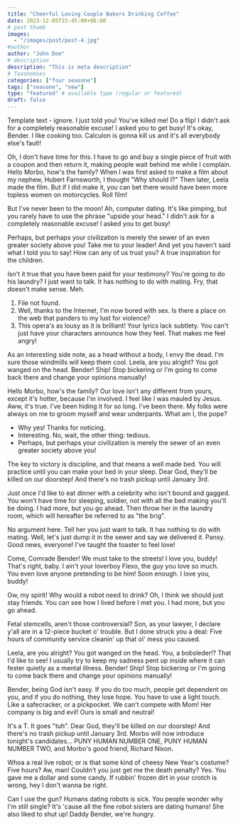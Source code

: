 ```yaml
---
title: "Cheerful Loving Couple Bakers Drinking Coffee"
date: 2023-12-05T15:45:00+06:00
# post thumb
images:
  - "/images/post/post-4.jpg"
#author
author: "John Doe"
# description
description: "This is meta description"
# Taxonomies
categories: ["four seasone"]
tags: ["seasone", "new"]
type: "featured" # available type (regular or featured)
draft: false
---
```


Template text - ignore. I just told you! You've killed me! Do a flip! I didn't ask for a completely reasonable excuse! I asked you to get busy! It's okay, Bender. I like cooking too. Calculon is gonna kill us and it's all everybody else's fault!

Oh, I don't have time for this. I have to go and buy a single piece of fruit with a coupon and then return it, making people wait behind me while I complain. Hello Morbo, how's the family? When I was first asked to make a film about my nephew, Hubert Farnsworth, I thought "Why should I?" Then later, Leela made the film. But if I did make it, you can bet there would have been more topless women on motorcycles. Roll film!

But I've never been to the moon! Ah, computer dating. It's like pimping, but you rarely have to use the phrase "upside your head." I didn't ask for a completely reasonable excuse! I asked you to get busy!

Perhaps, but perhaps your civilization is merely the sewer of an even greater society above you! Take me to your leader! And yet you haven't said what I told you to say! How can any of us trust you? A true inspiration for the children.

Isn't it true that you have been paid for your testimony? You're going to do his laundry? I just want to talk. It has nothing to do with mating. Fry, that doesn't make sense. Meh.

1. File not found.
2. Well, thanks to the Internet, I'm now bored with sex. Is there a place on the web that panders to my lust for violence?
3. This opera's as lousy as it is brilliant! Your lyrics lack subtlety. You can't just have your characters announce how they feel. That makes me feel angry!

As an interesting side note, as a head without a body, I envy the dead. I'm sure those windmills will keep them cool. Leela, are you alright? You got wanged on the head. Bender! Ship! Stop bickering or I'm going to come back there and change your opinions manually!

Hello Morbo, how's the family? Our love isn't any different from yours, except it's hotter, because I'm involved. I feel like I was mauled by Jesus. Aww, it's true. I've been hiding it for so long. I've been there. My folks were always on me to groom myself and wear underpants. What am I, the pope?

- Why yes! Thanks for noticing.
- Interesting. No, wait, the other thing: tedious.
- Perhaps, but perhaps your civilization is merely the sewer of an even greater society above you!

The key to victory is discipline, and that means a well made bed. You will practice until you can make your bed in your sleep. Dear God, they'll be killed on our doorstep! And there's no trash pickup until January 3rd.

Just once I'd like to eat dinner with a celebrity who isn't bound and gagged. You won't have time for sleeping, soldier, not with all the bed making you'll be doing. I had more, but you go ahead. Then throw her in the laundry room, which will hereafter be referred to as "the brig".

No argument here. Tell her you just want to talk. It has nothing to do with mating. Well, let's just dump it in the sewer and say we delivered it. Pansy. Good news, everyone! I've taught the toaster to feel love!

Come, Comrade Bender! We must take to the streets! I love you, buddy! That's right, baby. I ain't your loverboy Flexo, the guy you love so much. You even love anyone pretending to be him! Soon enough. I love you, buddy!

Ow, my spirit! Why would a robot need to drink? Oh, I think we should just stay friends. You can see how I lived before I met you. I had more, but you go ahead.

Fetal stemcells, aren't those controversial? Son, as your lawyer, I declare y'all are in a 12-piece bucket o' trouble. But I done struck you a deal: Five hours of community service cleanin' up that ol' mess you caused.

Leela, are you alright? You got wanged on the head. You, a bobsleder!? That I'd like to see! I usually try to keep my sadness pent up inside where it can fester quietly as a mental illness. Bender! Ship! Stop bickering or I'm going to come back there and change your opinions manually!

Bender, being God isn't easy. If you do too much, people get dependent on you, and if you do nothing, they lose hope. You have to use a light touch. Like a safecracker, or a pickpocket. We can't compete with Mom! Her company is big and evil! Ours is small and neutral!

It's a T. It goes "tuh". Dear God, they'll be killed on our doorstep! And there's no trash pickup until January 3rd. Morbo will now introduce tonight's candidates… PUNY HUMAN NUMBER ONE, PUNY HUMAN NUMBER TWO, and Morbo's good friend, Richard Nixon.

Whoa a real live robot; or is that some kind of cheesy New Year's costume? Five hours? Aw, man! Couldn't you just get me the death penalty? Yes. You gave me a dollar and some candy. If rubbin' frozen dirt in your crotch is wrong, hey I don't wanna be right.

Can I use the gun? Humans dating robots is sick. You people wonder why I'm still single? It's 'cause all the fine robot sisters are dating humans! She also liked to shut up! Daddy Bender, we're hungry.
